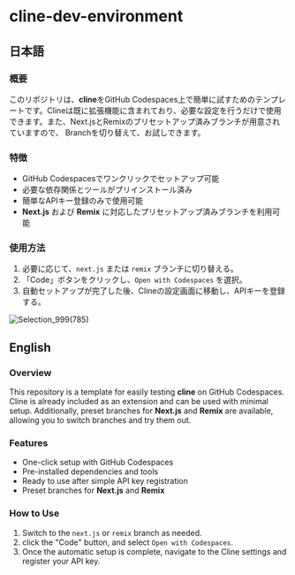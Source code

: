 # cline-dev-environment

## 日本語

### 概要
このリポジトリは、**cline**をGitHub Codespaces上で簡単に試すためのテンプレートです。Clineは既に拡張機能に含まれており、必要な設定を行うだけで使用できます。また、Next.jsとRemixのプリセットアップ済みブランチが用意されていますので、
Branchを切り替えて、お試しできます。

### 特徴
- GitHub Codespacesでワンクリックでセットアップ可能
- 必要な依存関係とツールがプリインストール済み
- 簡単なAPIキー登録のみで使用可能
- **Next.js** および **Remix** に対応したプリセットアップ済みブランチを利用可能

### 使用方法
1. 必要に応じて、`next.js` または `remix` ブランチに切り替える。
2. 「Code」ボタンをクリックし、`Open with Codespaces` を選択。
3. 自動セットアップが完了した後、Clineの設定画面に移動し、APIキーを登録する。


![Selection_999(785)](https://github.com/user-attachments/assets/8c714a5a-750f-4874-bc10-2c7426d42328)


## English

### Overview
This repository is a template for easily testing **cline** on GitHub Codespaces. Cline is already included as an extension and can be used with minimal setup. Additionally, preset branches for **Next.js** and **Remix** are available, allowing you to switch branches and try them out.

### Features
- One-click setup with GitHub Codespaces
- Pre-installed dependencies and tools
- Ready to use after simple API key registration
- Preset branches for **Next.js** and **Remix**

### How to Use
1. Switch to the `next.js` or `remix` branch as needed.
2. click the "Code" button, and select `Open with Codespaces`.
3. Once the automatic setup is complete, navigate to the Cline settings and register your API key.
